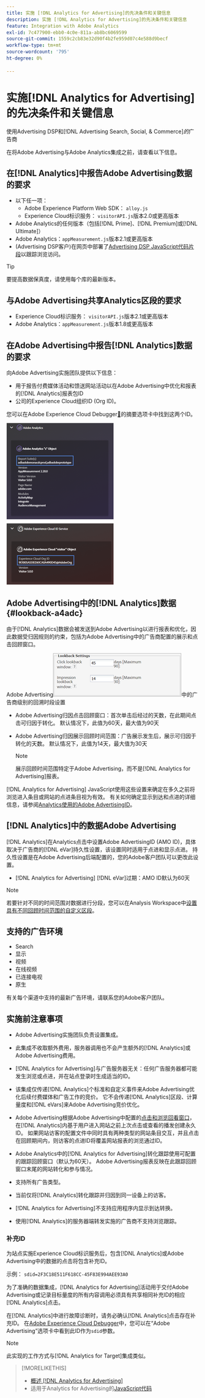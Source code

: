 ```yaml
---
title: 实施 [!DNL Analytics for Advertising]的先决条件和关键信息
description: 实施 [!DNL Analytics for Advertising]的先决条件和关键信息
feature: Integration with Adobe Analytics
exl-id: 7c477900-ebb0-4c0e-811a-ab8bc6069599
source-git-commit: 1559c2cb83e32d90f4b2fe959d07c4e588d9becf
workflow-type: tm+mt
source-wordcount: '795'
ht-degree: 0%

---
```


# 实施[!DNL Analytics for Advertising]的先决条件和关键信息

使用Advertising DSP和&#x200B;[!DNL Advertising Search, Social, & Commerce]*的*&#x200B;广告商

在将Adobe Advertising与Adobe Analytics集成之前，请查看以下信息。

## 在[!DNL Analytics]中报告Adobe Advertising数据的要求

* 以下任一项：
   * Adobe Experience Platform Web SDK： `alloy.js`
   * Experience Cloud标识服务： `visitorAPI.js`版本2.0或更高版本
* Adobe Analytics的任何版本（包括[!DNL Prime]、[!DNL Premium]或[!DNL Ultimate]）
* Adobe Analytics：`appMeasurement.js`版本2.1或更高版本
* (Advertising DSP客户)在网页中部署了[Advertising DSP JavaScript代码片段](javascript.md)以跟踪浏览访问。

>[!TIP]
>
>要提高数据保真度，请使用每个库的最新版本。

## 与Adobe Advertising共享Analytics区段的要求

* Experience Cloud标识服务： `visitorAPI.js`版本2.1或更高版本
* Adobe Analytics：`appMeasurement.js`版本1.8或更高版本

## 在Adobe Advertising中报告[!DNL Analytics]数据的要求

向Adobe Advertising实施团队提供以下信息：

* 用于报告付费媒体活动和馈送网站活动以在Adobe Advertising中优化和报表的[!DNL Analytics]报表包ID
* 公司的Experience Cloud组织ID (Org ID)。

您可以在Adobe Experience Cloud Debugger[&#128279;](https://experienceleague.adobe.com/docs/debugger/using-v2/summary.html)的摘要选项卡中找到这两个ID。

![Experience Cloud Debugger摘要屏幕](/help/integrations/assets/a4adc-debugger-summary.png)

## Adobe Advertising中的[!DNL Analytics]数据 {#lookback-a4adc}

由于[!DNL Analytics]数据会被发送到Adobe Advertising以进行报表和优化，因此数据受归因规则的约束，包括为Adobe Advertising中的广告商配置的展示和点击回顾窗口。

Adobe Advertising![&#128279;](/help/integrations/assets/a4adc-lookbacks.png)中的广告商级别的回溯时段设置

* Adobe Advertising归因点击回顾窗口：首次单击后经过的天数，在此期间点击可归因于转化。 默认情况下，此值为60天，最大值为90天
* Adobe Advertising归因展示回顾时间范围：广告展示发生后，展示可归因于转化的天数。 默认情况下，此值为14天，最大值为30天

  >[!NOTE]
  >
  > 展示回顾时间范围特定于Adobe Advertising，而不是[!DNL Analytics for Advertising]报表。

[!DNL Analytics for Advertising] JavaScript使用这些设置来确定在多久之前将浏览进入条目或网站的点进条目视为有效。 有关如何确定显示到达和点进的详细信息，请参阅[Analytics使用的Adobe AdvertisingID](ids.md)。

## [!DNL Analytics]中的数据Adobe Advertising

[!DNL Analytics]在Analytics点击中设置Adobe AdvertisingID (AMO ID)，具体取决于广告商的[!DNL eVar]持久性设置，该设置同时适用于点进和显示点进。 持久性设置是在Adobe Advertising后端配置的，您的Adobe客户团队可以更改此设置。

* [!DNL Analytics for Advertising] [!DNL eVar]过期：AMO ID默认为60天

>[!NOTE]
>
>若要针对不同的时间范围对数据进行分段，您可以在Analysis Workspace中[设置具有不同回顾时间范围的自定义区段](https://experienceleague.adobe.com/docs/analytics/components/segmentation/segmentation-workflow/seg-build.html)。

## 支持的广告环境

* Search
* 显示
* 视频
* 在线视频
* 已连接电视
* 原生

有关每个渠道中支持的最新广告环境，请联系您的Adobe客户团队。

## 实施前注意事项

* Adobe Advertising实施团队负责设置集成。

* 此集成不收取额外费用，服务器调用也不会产生额外的[!DNL Analytics]或Adobe Advertising费用。

* [!DNL Analytics for Advertising]与广告服务器无关：任何广告服务器都可能发生浏览或点进，并在站点登录时生成适当的ID。

* 该集成仅传递[!DNL Analytics]个标准和自定义事件来Adobe Advertising优化后续付费媒体和广告工作的竞价。 它不会传递[!DNL Analytics]区段、计算量度和[!DNL eVars]来Adobe Advertising竞价优化。

* Adobe Advertising根据Adobe Advertising中配置的[点击和浏览回看窗口](#lookback-a4adc)，在[!DNL Analytics]内基于用户进入网站之前上次点击或查看的播发创建永久ID。 如果网站访客的配置文件中同时具有两种类型的网站条目交互，并且点击在回顾期间内，则访客的点进ID将覆盖网站报表的浏览通过ID。

* Adobe Analytics中的[!DNL Analytics for Advertising]转化跟踪使用可配置的跟踪回顾窗口（默认为60天）。 Adobe Advertising报表反映在此跟踪回顾窗口末尾的网站转化和参与情况。

* 支持所有广告类型。<!--Clarify what this might include. It used to include CTV, but not anymore: However, not all ad environments are supported. -->

* 当前仅将[!DNL Analytics]转化跟踪并归因到同一设备上的访客。

* [!DNL Analytics for Advertising]不支持应用程序内显示到达转换。

* 使用[!DNL Analytics]的服务器端转发实施的广告商不支持浏览跟踪。

### 补充ID

为站点实施Experience Cloud标识服务后，包含[!DNL Analytics]或Adobe Advertising中的数据的点击将包含补充ID。

示例： `sdid=2F3C18E511F618CC-45F83E994AEE93A0`

为了准确的数据集成，[!DNL Analytics for Advertising]活动用于交付Adobe Advertising或记录目标量度的所有内容调用必须具有共享相同补充ID的相应[!DNL Analytics]点击。

在[!DNL Analytics]中进行故障诊断时，请务必确认[!DNL Analytics]点击存在补充ID。 在[Adobe Experience Cloud Debugger](https://experienceleague.adobe.com/docs/debugger/using-v2/summary.html)中，您可以在“Adobe Advertising”选项卡中看到此ID作为`sdid`参数。

>[!NOTE]
>
> 此实现的工作方式与[!DNL Analytics for Target]集成类似。

>[!MORELIKETHIS]
>
>* [概述 [!DNL Analytics for Advertising]](overview.md)
>* 适用于Analytics for Advertising的[JavaScript代码](/help/integrations/analytics/javascript.md)
